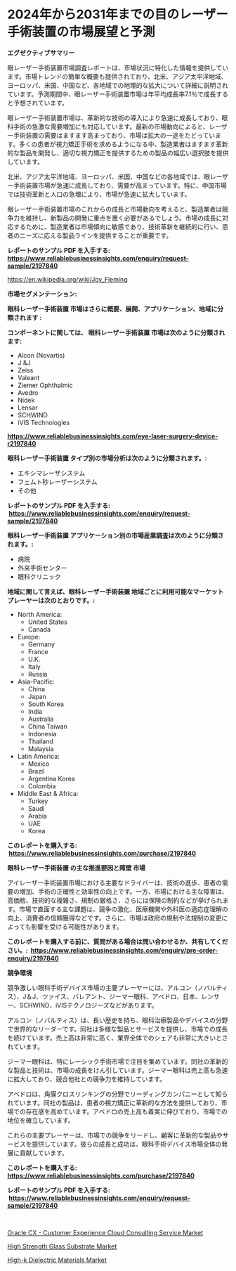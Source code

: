 <p><h1>2024年から2031年までの目のレーザー手術装置の市場展望と予測</h1></p><p><strong>エグゼクティブサマリー</strong></p>
<p><p>眼レーザー手術装置市場調査レポートは、市場状況に特化した情報を提供しています。市場トレンドの簡単な概要も提供されており、北米、アジア太平洋地域、ヨーロッパ、米国、中国など、各地域での地理的な拡大について詳細に説明されています。予測期間中、眼レーザー手術装置市場は年平均成長率7.1％で成長すると予想されています。</p><p>眼レーザー手術装置市場は、革新的な技術の導入により急速に成長しており、眼科手術の急激な需要増加にも対応しています。最新の市場動向によると、レーザー手術装置の需要はますます高まっており、市場は拡大の一途をたどっています。多くの患者が視力矯正手術を求めるようになる中、製造業者はますます革新的な製品を開発し、適切な視力矯正を提供するための製品の幅広い選択肢を提供しています。</p><p>北米、アジア太平洋地域、ヨーロッパ、米国、中国などの各地域では、眼レーザー手術装置市場が急速に成長しており、需要が高まっています。特に、中国市場では技術革新と人口の急増により、市場が急速に拡大しています。</p><p>眼レーザー手術装置市場のこれからの成長と市場動向を考えると、製造業者は競争力を維持し、新製品の開発に重点を置く必要があるでしょう。市場の成長に対応するために、製造業者は市場傾向に敏感であり、技術革新を継続的に行い、患者のニーズに応える製品ラインを提供することが重要です。</p></p>
<p><strong>レポートのサンプル PDF を入手する: <a href="https://www.reliablebusinessinsights.com/enquiry/request-sample/2197840">https://www.reliablebusinessinsights.com/enquiry/request-sample/2197840</a></strong></p>
<p><a href="https://en.wikipedia.org/wiki/Joy_Fleming">https://en.wikipedia.org/wiki/Joy_Fleming</a></p>
<p><strong>市場セグメンテーション:</strong></p>
<p><strong> 眼科レーザー手術装置 市場はさらに概要、展開、アプリケーション、地域に分類されます :</strong></p>
<p><strong>コンポーネントに関しては、 眼科レーザー手術装置 市場は次のように分類されます: &nbsp;</strong></p>
<p><ul><li>Alcon (Novartis)</li><li>J &J</li><li>Zeiss</li><li>Valeant</li><li>Ziemer Ophthalmic</li><li>Avedro</li><li>Nidek</li><li>Lensar</li><li>SCHWIND</li><li>iVIS Technologies</li></ul></p>
<p><strong><a href="https://www.reliablebusinessinsights.com/eye-laser-surgery-device-r2197840">https://www.reliablebusinessinsights.com/eye-laser-surgery-device-r2197840</a></strong></p>
<p><strong> 眼科レーザー手術装置 タイプ別の市場分析は次のように分類されます。:</strong></p>
<p><ul><li>エキシマレーザシステム</li><li>フェムト秒レーザーシステム</li><li>その他</li></ul></p>
<p><strong>レポートのサンプル PDF を入手する: &nbsp;<a href="https://www.reliablebusinessinsights.com/enquiry/request-sample/2197840">https://www.reliablebusinessinsights.com/enquiry/request-sample/2197840</a></strong></p>
<p><strong> 眼科レーザー手術装置 アプリケーション別の市場産業調査は次のように分類されます。:</strong></p>
<p><ul><li>病院</li><li>外来手術センター</li><li>眼科クリニック</li></ul></p>
<p><strong>地域に関して言えば、眼科レーザー手術装置 地域ごとに利用可能なマーケットプレーヤーは次のとおりです。:</strong></p>
<p><ul>
    <li>
        North America:
        <ul>
            <li>United States</li>
            <li>Canada</li>
        </ul>
    </li>
    <li>
        Europe:
        <ul>
            <li>Germany</li>
            <li>France</li>
            <li>U.K.</li>
            <li>Italy</li>
            <li>Russia</li>
        </ul>
    </li>
    <li>
        Asia-Pacific:
        <ul>
            <li>China</li>
            <li>Japan</li>
            <li>South Korea</li>
            <li>India</li>
            <li>Australia</li>
            <li>China Taiwan</li>
            <li>Indonesia</li>
            <li>Thailand</li>
            <li>Malaysia</li>
        </ul>
    </li>
    <li>
        Latin America:
        <ul>
            <li>Mexico</li>
            <li>Brazil</li>
            <li>Argentina Korea</li>
            <li>Colombia</li>
        </ul>
    </li>
    <li>
        Middle East & Africa:
        <ul>
            <li>Turkey</li>
            <li>Saudi</li>
            <li>Arabia</li>
            <li>UAE</li>
            <li>Korea</li>
        </ul>
    </li>
    </ul></p>
<p><strong>このレポートを購入する: &nbsp;<a href="https://www.reliablebusinessinsights.com/purchase/2197840">https://www.reliablebusinessinsights.com/purchase/2197840</a></strong></p>
<p><strong>眼科レーザー手術装置 の主な推進要因と障壁 市場</strong></p>
<p><p>アイレーザー手術装置市場における主要なドライバーは、技術の進歩、患者の需要の増加、手術の正確性と効率性の向上です。一方、市場における主な障害は、高価格、技術的な複雑さ、規制の厳格さ、さらには保険の制約などが挙げられます。市場で直面する主な課題は、競争の激化、医療機関や外科医の適応症理解の向上、消費者の信頼獲得などです。さらに、市場は政府の規制や法規制の変更によっても影響を受ける可能性があります。</p></p>
<p><strong>このレポートを購入する前に、質問がある場合は問い合わせるか、共有してください。:&nbsp; <a href="https://www.reliablebusinessinsights.com/enquiry/pre-order-enquiry/2197840">https://www.reliablebusinessinsights.com/enquiry/pre-order-enquiry/2197840</a></strong></p>
<p><strong>競争環境</strong></p>
<p><p>競争激しい眼科手術デバイス市場の主要プレーヤーには、アルコン（ノバルティス）、J＆J、ツァイス、バレアント、ジーマー眼科、アベドロ、日本、レンサー、SCHWIND、iVISテクノロジーズなどがあります。 </p><p>アルコン（ノバルティス）は、長い歴史を持ち、眼科治療製品やデバイスの分野で世界的なリーダーです。同社は多様な製品とサービスを提供し、市場での成長を続けています。売上高は非常に高く、業界全体でのシェアも非常に大きいとされています。 </p><p>ジーマー眼科は、特にレーシック手術市場で注目を集めています。同社の革新的な製品と技術は、市場の成長をけん引しています。ジーマー眼科は売上高も急速に拡大しており、競合他社との競争力を維持しています。 </p><p>アベドロは、角膜クロスリンキングの分野でリーディングカンパニーとして知られています。同社の製品は、患者の視力矯正に革新的な方法を提供しており、市場での存在感を高めています。アベドロの売上高も着実に伸びており、市場での地位を確立しています。 </p><p>これらの主要プレーヤーは、市場での競争をリードし、顧客に革新的な製品やサービスを提供しています。彼らの成長と成功は、眼科手術デバイス市場全体の発展に貢献しています。</p></p>
<p><strong>このレポートを購入する: &nbsp; <a href="https://www.reliablebusinessinsights.com/purchase/2197840">https://www.reliablebusinessinsights.com/purchase/2197840</a></strong></p>
<p><strong>レポートのサンプル PDF を入手する: &nbsp;<a href="https://www.reliablebusinessinsights.com/enquiry/request-sample/2197840">https://www.reliablebusinessinsights.com/enquiry/request-sample/2197840</a></strong><strong></strong></p>
<p>&nbsp;</p>
<p><p><a href="https://medium.com/@loganunn65756/global-oracle-cx-customer-experience-cloud-consulting-service-market-analysis-trends-forecasts-c9b7b0896a77">Oracle CX - Customer Experience Cloud Consulting Service Market</a></p><p><a href="https://github.com/DaveBlock08/Market-Research-Report-List-1/blob/main/high-strength-glass-substrate-market.md">High Strength Glass Substrate Market</a></p><p><a href="https://github.com/sarabits412/Market-Research-Report-List-1/blob/main/high-k-dielectric-materials-market.md">High-k Dielectric Materials Market</a></p></p>